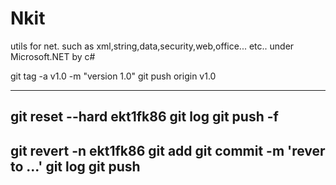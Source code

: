 # Nkit
utils for net. such as xml,string,data,security,web,office... etc.. under Microsoft.NET by c#

git tag -a v1.0 -m "version 1.0"
git push origin v1.0

---------------
git reset --hard ekt1fk86
git log
git push -f
--------------
git revert -n ekt1fk86
git add
git commit -m 'rever to ...'
git log
git push
--------------